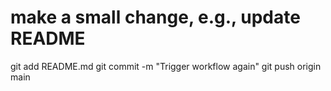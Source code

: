 # make a small change, e.g., update README
git add README.md
git commit -m "Trigger workflow again"
git push origin main